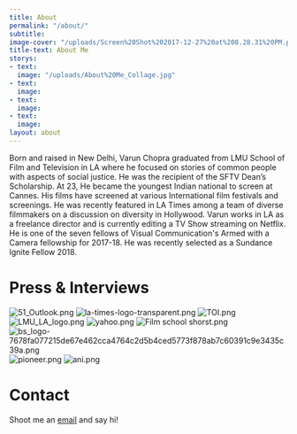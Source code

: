 ```yaml
---
title: About
permalink: "/about/"
subtitle: 
image-cover: "/uploads/Screen%20Shot%202017-12-27%20at%208.28.31%20PM.png"
title-text: About Me
storys:
- text: 
  image: "/uploads/About%20Me_Collage.jpg"
- text: 
  image: 
- text: 
  image: 
- text: 
  image: 
layout: about
---
```


Born and raised in New Delhi, Varun Chopra graduated from LMU School of Film and Television in LA where he focused on stories of common people with aspects of social justice. He was the recipient of the SFTV Dean’s Scholarship. At 23, He became the youngest Indian national to screen at Cannes. His films have screened at various International film festivals and screenings. He was recently featured in LA Times among a team of diverse filmmakers on a discussion on diversity in Hollywood. Varun works in LA as a freelance director and is currently editing a TV Show streaming on Netflix. He is one of the seven fellows of Visual Communication's Armed with a Camera fellowship for 2017-18. He was recently selected as a Sundance Ignite Fellow 2018.



# Press & Interviews

![51_Outlook.png](/uploads/outlook1.png)[](https://www.outlookindia.com/newsscroll/meet-varun-chopra-an-independent-indian-voice-in-us-cinema/1128193)
![la-times-logo-transparent.png](/uploads/LATIMES1.png)
![TOI.png](/uploads/TOI1.png)
![LMU_LA_logo.png](/uploads/LMULA1.png)
![yahoo.png](/uploads/yahoo1.png)
![Film school shorst.png](/uploads/FSS1.png)
![bs_logo-7678fa077215de67e462cca4764c2d5b4ced5773f878ab7c60391c9e3435c39a.png](/uploads/BS1.png)
![pioneer.png](/uploads/pioneer1.png)
![ani.png](/uploads/ani1.png)



# Contact

Shoot me an [email](mailto:varun0693@gmail.com) and say hi!



